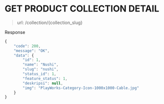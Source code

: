 # GET PRODUCT COLLECTION DETAIL

> url: /collection/{collection_slug}

Response
```javascript
{
    "code": 200,
    "message": "OK",
    "data": {
        "id": 1,
        "name": "Nushi",
        "slug": "nushi",
        "status_id": 1,
        "feature_status": 1,
        "deskripsi": null,
        "img": "PlayWorks-Category-Icon-1000x1000-Cable.jpg"
    }
}
```
